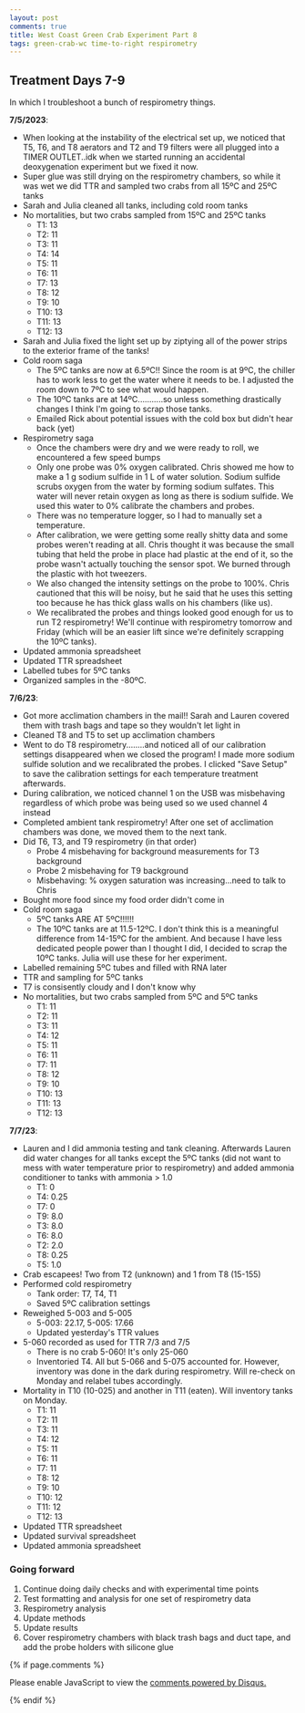 ```yaml
---
layout: post
comments: true
title: West Coast Green Crab Experiment Part 8
tags: green-crab-wc time-to-right respirometry
---
```


## Treatment Days 7-9

In which I troubleshoot a bunch of respirometry things.

**7/5/2023**:

- When looking at the instability of the electrical set up, we noticed that T5, T6, and T8 aerators and T2 and T9 filters were all plugged into a TIMER OUTLET..idk when we started running an accidental deoxygenation experiment but we fixed it now.
- Super glue was still drying on the respirometry chambers, so while it was wet we did TTR and sampled two crabs from all 15ºC and 25ºC tanks
- Sarah and Julia cleaned all tanks, including cold room tanks
- No mortalities, but two crabs sampled from 15ºC and 25ºC tanks
  - T1: 13
  - T2: 11
  - T3: 11
  - T4: 14
  - T5: 11
  - T6: 11
  - T7: 13
  - T8: 12
  - T9: 10
  - T10: 13
  - T11: 13
  - T12: 13
- Sarah and Julia fixed the light set up by ziptying all of the power strips to the exterior frame of the tanks!
- Cold room saga
  - The 5ºC tanks are now at 6.5ºC!! Since the room is at 9ºC, the chiller has to work less to get the water where it needs to be. I adjusted the room down to 7ºC to see what would happen.
  - The 10ºC tanks are at 14ºC...........so unless something drastically changes I think I'm going to scrap those tanks.
  - Emailed Rick about potential issues with the cold box but didn't hear back (yet)
- Respirometry saga
  - Once the chambers were dry and we were ready to roll, we encountered a few speed bumps
  - Only one probe was 0% oxygen calibrated. Chris showed me how to make a 1 g sodium sulfide in 1 L of water solution. Sodium sulfide scrubs oxygen from the water by forming sodium sulfates. This water will never retain oxygen as long as there is sodium sulfide. We used this water to 0% calibrate the chambers and probes.
  - There was no temperature logger, so I had to manually set a temperature.
  - After calibration, we were getting some really shitty data and some probes weren't reading at all. Chris thought it was because the small tubing that held the probe in place had plastic at the end of it, so the probe wasn't actually touching the sensor spot. We burned through the plastic with hot tweezers.
  - We also changed the intensity settings on the probe to 100%. Chris cautioned that this will be noisy, but he said that he uses this setting too because he has thick glass walls on his chambers (like us).
  - We recalibrated the probes and things looked good enough for us to run T2 respirometry! We'll continue with respirometry tomorrow and Friday (which will be an easier lift since we're definitely scrapping the 10ºC tanks).
- Updated ammonia spreadsheet
- Updated TTR spreadsheet
- Labelled tubes for 5ºC tanks
- Organized samples in the -80ºC.

**7/6/23**:

- Got more acclimation chambers in the mail!! Sarah and Lauren covered them with trash bags and tape so they wouldn't let light in
- Cleaned T8 and T5 to set up acclimation chambers
- Went to do T8 respirometry........and noticed all of our calibration settings disappeared when we closed the program! I made more sodium sulfide solution and we recalibrated the probes. I clicked "Save Setup" to save the calibration settings for each temperature treatment afterwards.
- During calibration, we noticed channel 1 on the USB was misbehaving regardless of which probe was being used so we used channel 4 instead
- Completed ambient tank respirometry! After one set of acclimation chambers was done, we moved them to the next tank.
- Did T6, T3, and T9 respirometry (in that order)
  - Probe 4 misbehaving for background measurements for T3 background
  - Probe 2 misbehaving for T9 background
  - Misbehaving: % oxygen saturation was increasing...need to talk to
  Chris
- Bought more food since my food order didn't come in
- Cold room saga
  - 5ºC tanks ARE AT 5ºC!!!!!!
  - The 10ºC tanks are at 11.5-12ºC. I don't think this is a meaningful difference from 14-15ºC for the ambient. And because I have less dedicated people power than I thought I did, I decided to scrap the 10ºC tanks. Julia will use these for her experiment.
- Labelled remaining 5ºC tubes and filled with RNA later
- TTR and sampling for 5ºC tanks
- T7 is consisently cloudy and I don't know why
- No mortalities, but two crabs sampled from 5ºC and 5ºC tanks
  - T1: 11
  - T2: 11
  - T3: 11
  - T4: 12
  - T5: 11
  - T6: 11
  - T7: 11
  - T8: 12
  - T9: 10
  - T10: 13
  - T11: 13
  - T12: 13

**7/7/23**:

- Lauren and I did ammonia testing and tank cleaning. Afterwards Lauren did water changes for all tanks except the 5ºC tanks (did not want to mess with water temperature prior to respirometry) and added ammonia conditioner to tanks with ammonia > 1.0
  - T1: 0
  - T4: 0.25
  - T7: 0
  - T9: 8.0
  - T3: 8.0
  - T6: 8.0
  - T2: 2.0
  - T8: 0.25
  - T5: 1.0
- Crab escapees! Two from T2 (unknown) and 1 from T8 (15-155)
- Performed cold respirometry
  - Tank order: T7, T4, T1
  - Saved 5ºC calibration settings
- Reweighed 5-003 and 5-005
  - 5-003: 22.17, 5-005: 17.66
  - Updated yesterday's TTR values
- 5-060 recorded as used for TTR 7/3 and 7/5
  - There is no crab 5-060! It's only 25-060
  - Inventoried T4. All but 5-066 and 5-075 accounted for. However, inventory was done in the dark during respirometry. Will re-check on Monday and relabel tubes accordingly.
- Mortality in T10 (10-025) and another in T11 (eaten). Will inventory tanks on Monday.
  - T1: 11
  - T2: 11
  - T3: 11
  - T4: 12
  - T5: 11
  - T6: 11
  - T7: 11
  - T8: 12
  - T9: 10
  - T10: 12
  - T11: 12
  - T12: 13
- Updated TTR spreadsheet
- Updated survival spreadsheet
- Updated ammonia spreadsheet

### Going forward

1. Continue doing daily checks and with experimental time points
2. Test formatting and analysis for one set of respirometry data
7. Respirometry analysis
8. Update methods
9. Update results
10. Cover respirometry chambers with black trash bags and duct tape, and add the probe holders with silicone glue

{% if page.comments %}

<div id="disqus_thread"></div>
<script>

/**
*  RECOMMENDED CONFIGURATION VARIABLES: EDIT AND UNCOMMENT THE SECTION BELOW TO INSERT DYNAMIC VALUES FROM YOUR PLATFORM OR CMS.
*  LEARN WHY DEFINING THESE VARIABLES IS IMPORTANT: https://disqus.com/admin/universalcode/#configuration-variables*/
/*
var disqus_config = function () {
this.page.url = PAGE_URL;  // Replace PAGE_URL with your page's canonical URL variable
this.page.identifier = PAGE_IDENTIFIER; // Replace PAGE_IDENTIFIER with your page's unique identifier variable
};
*/
(function() { // DON'T EDIT BELOW THIS LINE
var d = document, s = d.createElement('script');
s.src = 'https://the-responsible-grad-student.disqus.com/embed.js';
s.setAttribute('data-timestamp', +new Date());
(d.head || d.body).appendChild(s);
})();
</script>
<noscript>Please enable JavaScript to view the <a href="https://disqus.com/?ref_noscript">comments powered by Disqus.</a></noscript>

{% endif %}

<script id="dsq-count-scr" src="//the-responsible-grad-student.disqus.com/count.js" async></script>
